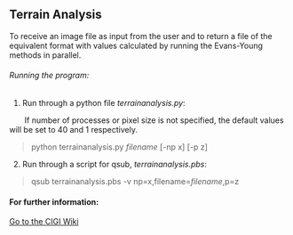 ## Terrain Analysis

To receive an image file as input from the user and to return a file of the equivalent format with values calculated by running the Evans-Young methods in parallel.

###### Running the program:
1) Run through a python file *terrainanalysis.py*:

  &nbsp;&nbsp;&nbsp;&nbsp;&nbsp;&nbsp;&nbsp;If number of processes or pixel size is not specified, the default values will be set to 40 and 1 respectively. 
  &nbsp;&nbsp;&nbsp;&nbsp;&nbsp;&nbsp;&nbsp; &nbsp;&nbsp;&nbsp;&nbsp;&nbsp;&nbsp;&nbsp;&nbsp;&nbsp;&nbsp;&nbsp;&nbsp;&nbsp;&nbsp;
  > python terrainanalysis.py *filename* [-np x] [-p z]

2) Run through a script for qsub, *terrainanalysis.pbs*:
> qsub terrainanalysis.pbs -v np=x,filename=*filename*,p=z

#### For further information:
[Go to the CIGI Wiki](https://wiki.cigi.illinois.edu/display/UP/Parallel+Terrain+Analysis+on+DEMs)
